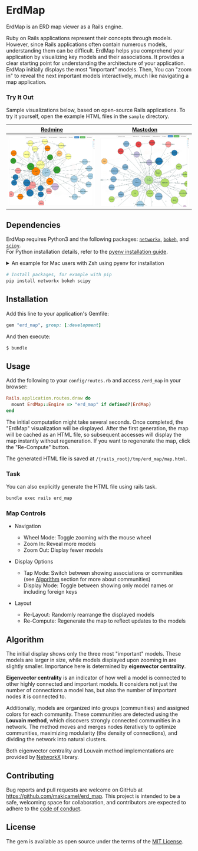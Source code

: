 # ErdMap

ErdMap is an ERD map viewer as a Rails engine.

Ruby on Rails applications represent their concepts through models. However, since Rails applications often contain numerous models, understanding them can be difficult. ErdMap helps you comprehend your application by visualizing key models and their associations. It provides a clear starting point for understanding the architecture of your application.
ErdMap initially displays the most "important" models. Then, You can "zoom in" to reveal the next important models interactively, much like navigating a map application.

### Try It Out

Sample visualizations below, based on open-source Rails applications. To try it yourself, open the example HTML files in the `sample` directory.

| [Redmine](https://github.com/redmine/redmine) | [Mastodon](https://github.com/mastodon/mastodon) |
| ------- | -------- |
| ![](sample/images/redmine.png) | ![](sample/images/mastdon.png) |

## Dependencies

ErdMap requires Python3 and the following packages: [`networkx`](https://github.com/networkx/networkx), [`bokeh`](https://github.com/bokeh/bokeh), and [`scipy`](https://github.com/scipy/scipy).  
For Python installation details, refer to the [pyenv installation guide](https://github.com/pyenv/pyenv#installation).

<details><summary>An example for Mac users with Zsh using pyenv for installation</summary>

```bash
# Install pyenv
brew install pyenv
echo 'export PYENV_ROOT="$HOME/.pyenv"' >> ~/.zshrc
echo '[[ -d $PYENV_ROOT/bin ]] && export PATH="$PYENV_ROOT/bin:$PATH"' >> ~/.zshrc
echo 'eval "$(pyenv init - zsh)"' >> ~/.zshrc

# Install latest version of python
pyenv install $(pyenv install --list | grep -E '^\s*[0-9]+\.[0-9]+\.[0-9]+$' | tail -n 1)
pyenv global $(pyenv install --list | grep -E '^\s*[0-9]+\.[0-9]+\.[0-9]+$' | tail -n 1)
```

</details>

```bash
# Install packages, for example with pip
pip install networkx bokeh scipy
```

## Installation

Add this line to your application's Gemfile:

```ruby
gem "erd_map", group: [:development]
```

And then execute:

```bash
$ bundle
```

## Usage

Add the following to your `config/routes.rb` and access `/erd_map` in your browser:

```ruby
Rails.application.routes.draw do
  mount ErdMap::Engine => "erd_map" if defined?(ErdMap)
end
```

The initial computation might take several seconds. Once completed, the "ErdMap" visualization will be displayed. After the first generation, the map will be cached as an HTML file, so subsequent accesses will display the map instantly without regeneration. If you want to regenerate the map, click the "Re-Compute" button.

The generated HTML file is saved at `/{rails_root}/tmp/erd_map/map.html`.

### Task

You can also explicitly generate the HTML file using rails task.

```bash
bundle exec rails erd_map
```

### Map Controls

- Navigation
  - Wheel Mode: Toggle zooming with the mouse wheel
  - Zoom In: Reveal more models
  - Zoom Out: Display fewer models

- Display Options
  - Tap Mode: Switch between showing associations or communities (see [Algorithm](https://github.com/makicamel/erd_map#Algorithm) section for more about communities)
  - Display Mode: Toggle between showing only model names or including foreign keys

- Layout
  - Re-Layout: Randomly rearrange the displayed models
  - Re-Compute: Regenerate the map to reflect updates to the models

## Algorithm

The initial display shows only the three most "important" models. These models are larger in size, while models displayed upon zooming in are slightly smaller. Importance here is determined by **eigenvector centrality**.

**Eigenvector centrality** is an indicator of how well a model is connected to other highly connected and important models. It considers not just the number of connections a model has, but also the number of important nodes it is connected to.

Additionally, models are organized into groups (communities) and assigned colors for each community. These communities are detected using the **Louvain method**, which discovers strongly connected communities in a network. The method moves and merges nodes iteratively to optimize communities, maximizing modularity (the density of connections), and dividing the network into natural clusters.

Both eigenvector centrality and Louvain method  implementations are provided by [NetworkX](https://github.com/networkx/networkx) library.

## Contributing

Bug reports and pull requests are welcome on GitHub at https://github.com/makicamel/erd_map. This project is intended to be a safe, welcoming space for collaboration, and contributors are expected to adhere to the [code of conduct](https://github.com/makicamel/erd_map/blob/main/CODE_OF_CONDUCT.md).

## License
The gem is available as open source under the terms of the [MIT License](https://opensource.org/licenses/MIT).

